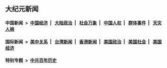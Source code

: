 ## 大纪元新闻

#### 中国新闻 &nbsp;>&nbsp; [中国经济](indexes/ncid283/README.md?04200445) &nbsp;| &nbsp; [大陆政治](indexes/ncid277/README.md?04200445) &nbsp;| &nbsp; [社会万象](indexes/ncid282/README.md?04200445) &nbsp;| &nbsp; [中国人权](indexes/ncid278/README.md?04200445) &nbsp;| &nbsp; [群体事件](indexes/ncid279/README.md?04200445) &nbsp;| &nbsp; [天灾人祸](indexes/ncid280/README.md?04200445)

#### 国际新闻 &nbsp;>&nbsp; [美中关系](indexes/nf1412576/README.md?04200445) &nbsp;| &nbsp; [台湾新闻](indexes/ncid1349361/README.md?04200445) &nbsp;| &nbsp; [香港新闻](indexes/ncid1349362/README.md?04200445) &nbsp;| &nbsp; [美国政治](indexes/ncid1078159/README.md?04200445) &nbsp;| &nbsp; [美国社会](indexes/ncid1078160/README.md?04200445) &nbsp;| &nbsp; [美国经济](indexes/ncid1078158/README.md?04200445)

#### 特别专题 &nbsp;>&nbsp; [中共百年历史](https://github.com/epoch-news/epoch-special/blob/master/README.md?04200445)  
